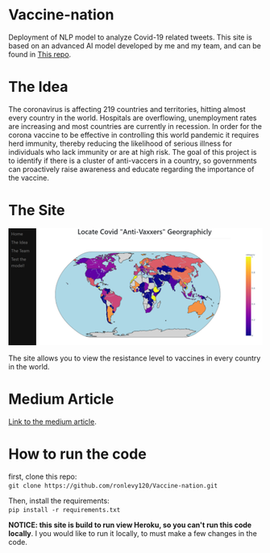 # Vaccine-nation
Deployment of NLP model to analyze Covid-19 related tweets.
This site is based on an advanced AI model developed by me and my team, and can be found in
[This repo](https://github.com/netageva/covid_tweets).
# The Idea
The coronavirus is affecting 219 countries and territories, hitting almost every country in the world. Hospitals are overflowing, unemployment rates are increasing and most countries are currently in recession. In order for the corona vaccine to be effective in controlling this world pandemic it requires herd immunity, thereby reducing the likelihood of serious illness for individuals who lack immunity or are at high risk. The goal of this project is to identify if there is a cluster of anti-vaccers in a country, so governments can proactively raise awareness and educate regarding the importance of the vaccine.

# The Site
![the site](site_screenshot.PNG "Picture of the site")

The site allows you to view the resistance level to vaccines in every country in the world.

# Medium Article
[Link to the medium article](https://nofar-herman.medium.com/global-covid-17-anti-vaxxers-detection-76a768342c28).


# How to run the code
first, clone this repo:<br>
`git clone https://github.com/ronlevy120/Vaccine-nation.git`
</br>

Then, install the requirements:<br>
`pip install -r requirements.txt`
</br>

**NOTICE: this site is build to run view Heroku, so you can't run this code locally**.
I you would like to run it locally, to must make a few changes in the code.